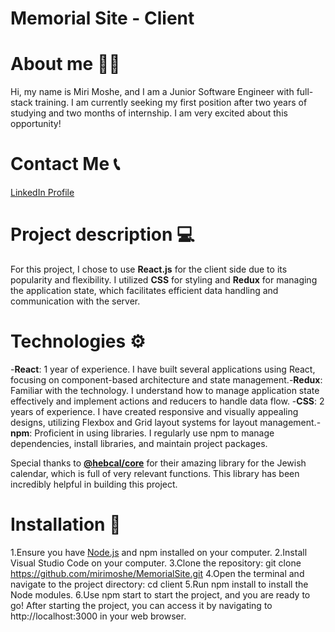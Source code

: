 # Memorial Site - Client 

# About me 👩‍💻
Hi, my name is Miri Moshe, and I am a Junior Software Engineer with full-stack training. I am currently seeking my first position after two years of studying and two months of internship. I am very excited about this opportunity!


# Contact Me 📞
[LinkedIn Profile](https://www.linkedin.com/in/miri-moshe)

# Project description 💻
For this project, I chose to use **React.js** for the client side due to its popularity and flexibility. I utilized **CSS** for styling and **Redux** for managing the application state, which facilitates efficient data handling and communication with the server.

# Technologies ⚙️
-**React**: 1 year of experience. I have built several applications using React, focusing on component-based architecture and state management.-**Redux**: Familiar with the technology. I understand how to manage application state effectively and implement actions and reducers to handle data flow.   -**CSS**: 2 years of experience. I have created responsive and visually appealing designs, utilizing Flexbox and Grid layout systems for layout management.-**npm**: Proficient in using libraries. I regularly use npm to manage dependencies, install libraries, and maintain project packages.

Special thanks to [**@hebcal/core**](github.com/hebcal/hebcal-es6) for their amazing library for the Jewish calendar, which is full of very relevant functions. This library has been incredibly helpful in building this project.

# Installation 🚀
1.Ensure you have [Node.js](https://nodejs.org/) and npm installed on your computer.
2.Install Visual Studio Code on your computer.
3.Clone the repository: git clone https://github.com/mirimoshe/MemorialSite.git
4.Open the terminal and navigate to the project directory: cd client
5.Run npm install to install the Node modules.
6.Use npm start to start the project, and you are ready to go!
After starting the project, you can access it by navigating to http://localhost:3000 in your web browser.



